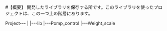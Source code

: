 #【概要】
開発したライブラリを保存する所です。このライブラリを使ったプロジェクトは、この一つ上の階層にあります。

Project---
        |
        |---lib
        |---Pomp_control
        |---Weight_scale